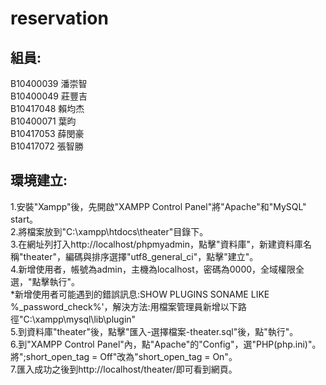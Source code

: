 ﻿# reservation

## 組員:</br>
B10400039 潘崇智</br>
B10400049 莊豐吉</br>
B10417048 賴均杰 </br>
B10400071 葉昀</br>
B10417053 薛閔豪</br>
B10417072 張智勝

## 環境建立:</br>
1.安裝"Xampp"後，先開啟"XAMPP Control Panel"將"Apache"和"MySQL" start。</br>
2.將檔案放到"C:\xampp\htdocs\theater"目錄下。</br>
3.在網址列打入http://localhost/phpmyadmin，點擊"資料庫"，新建資料庫名稱"theater"，編碼與排序選擇"utf8_general_ci"，點擊"建立"。</br>
4.新增使用者，帳號為admin，主機為localhost，密碼為0000，全域權限全選，"點擊執行"。</br>
*新增使用者可能遇到的錯誤訊息:SHOW PLUGINS SONAME LIKE %_password_check%'，解決方法:用檔案管理員新增以下路徑"C:\xampp\mysql\lib\plugin"</br>
5.到資料庫"theater"後，點擊"匯入-選擇檔案-theater.sql"後，點"執行"。</br>
6.到"XAMPP Control Panel"內，點"Apache"的"Config"，選"PHP(php.ini)"。將";short_open_tag = Off"改為"short_open_tag = On"。</br>
7.匯入成功之後到http://localhost/theater/即可看到網頁。
